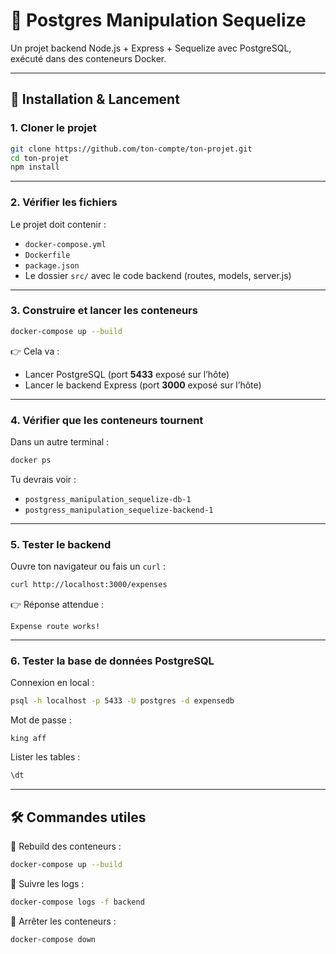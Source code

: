 # 📌 Postgres Manipulation Sequelize

Un projet backend Node.js + Express + Sequelize avec PostgreSQL, exécuté dans des conteneurs Docker.

---

## 🚀 Installation & Lancement

### 1. Cloner le projet
```bash
git clone https://github.com/ton-compte/ton-projet.git
cd ton-projet
npm install

```

---

### 2. Vérifier les fichiers
Le projet doit contenir :
- `docker-compose.yml`
- `Dockerfile`
- `package.json`
- Le dossier `src/` avec le code backend (routes, models, server.js)

---

### 3. Construire et lancer les conteneurs
```bash
docker-compose up --build
```

👉 Cela va :
- Lancer PostgreSQL (port **5433** exposé sur l’hôte)
- Lancer le backend Express (port **3000** exposé sur l’hôte)

---

### 4. Vérifier que les conteneurs tournent
Dans un autre terminal :
```bash
docker ps
```

Tu devrais voir :
- `postgress_manipulation_sequelize-db-1`
- `postgress_manipulation_sequelize-backend-1`

---

### 5. Tester le backend
Ouvre ton navigateur ou fais un `curl` :
```bash
curl http://localhost:3000/expenses
```

👉 Réponse attendue :
```
Expense route works!
```

---

### 6. Tester la base de données PostgreSQL
Connexion en local :
```bash
psql -h localhost -p 5433 -U postgres -d expensedb
```

Mot de passe :  
```
king aff
```

Lister les tables :
```sql
\dt
```

---

## 🛠️ Commandes utiles

🔄 Rebuild des conteneurs :
```bash
docker-compose up --build
```

📜 Suivre les logs :
```bash
docker-compose logs -f backend
```

🛑 Arrêter les conteneurs :
```bash
docker-compose down
```
